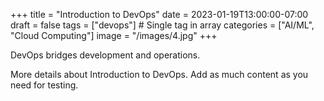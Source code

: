 +++
title = "Introduction to DevOps"
date = 2023-01-19T13:00:00-07:00
draft = false
tags = ["devops"] # Single tag in array
categories = ["AI/ML", "Cloud Computing"]
image = "/images/4.jpg"
+++

DevOps bridges development and operations.

More details about Introduction to DevOps. Add as much content as you need for testing.


